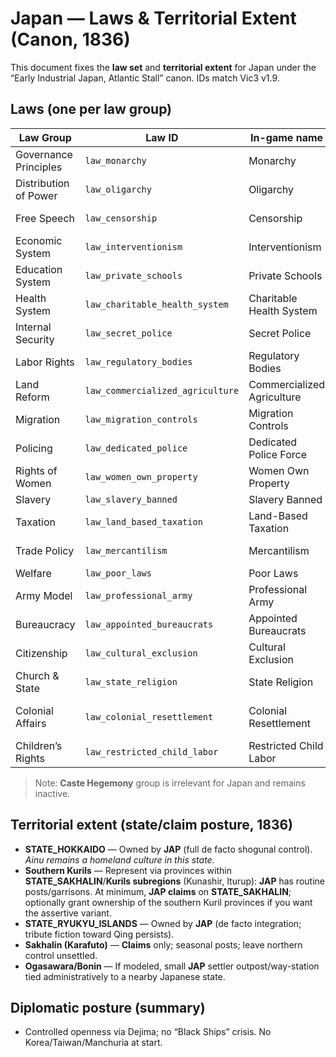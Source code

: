 # Japan — Laws & Territorial Extent (Canon, 1836)

This document fixes the **law set** and **territorial extent** for Japan under the “Early Industrial Japan, Atlantic Stall” canon. IDs match Vic3 v1.9.

## Laws (one per law group)
| Law Group | Law ID | In-game name | Rationale (canon) |
|---|---|---|---|
| Governance Principles | `law_monarchy` | Monarchy | Shogunal polity with standardized central offices. |
| Distribution of Power | `law_oligarchy` | Oligarchy | Daimyō/samurai + merchant houses dominate; no mass suffrage. |
| Free Speech | `law_censorship` | Censorship | Controlled openness to technical knowledge; political press constrained. |
| Economic System | `law_interventionism` | Interventionism | Domain–merchant coordination; patent/standards office. |
| Education System | `law_private_schools` | Private Schools | Terakoya/domain academies + merchant philanthropy. |
| Health System | `law_charitable_health_system` | Charitable Health System | Temple/merchant charity precedes public healthcare. |
| Internal Security | `law_secret_police` | Secret Police | Metsuke-style surveillance scaled for industry. |
| Labor Rights | `law_regulatory_bodies` | Regulatory Bodies | Early factory oversight/standards without full unions. |
| Land Reform | `law_commercialized_agriculture` | Commercialized Agriculture | Tenant/merchant agriculture feeding urban industry. |
| Migration | `law_migration_controls` | Migration Controls | Vetted inflows via approved rangaku channels. |
| Policing | `law_dedicated_police` | Dedicated Police Force | Professionalized urban/industrial order. |
| Rights of Women | `law_women_own_property` | Women Own Property | Conservative society with merchant-class property protections. |
| Slavery | `law_slavery_banned` | Slavery Banned | No chattel slavery tradition. |
| Taxation | `law_land_based_taxation` | Land-Based Taxation | Continuity with land/rice tax during monetization. |
| Trade Policy | `law_mercantilism` | Mercantilism | Licensed trade, tariff tools, export-minded crafts. |
| Welfare | `law_poor_laws` | Poor Laws | Minimal relief prior to modern welfare. |
| Army Model | `law_professional_army` | Professional Army | Samurai core professionalized; domain arsenals. |
| Bureaucracy | `law_appointed_bureaucrats` | Appointed Bureaucrats | Central standards office + domain technocrats. |
| Citizenship | `law_cultural_exclusion` | Cultural Exclusion | Non-assimilatory stance, limited naturalization. |
| Church & State | `law_state_religion` | State Religion | Regulated Buddhist–Shintō institutions; Christianity curtailed. |
| Colonial Affairs | `law_colonial_resettlement` | Colonial Resettlement | Asian-led frontier colonization (Hokkaidō/Kurils/Sakhalin/Ogasawara); no European-style company empires. |
| Children’s Rights | `law_restricted_child_labor` | Restricted Child Labor | Early factories with some standards. |

> Note: **Caste Hegemony** group is irrelevant for Japan and remains inactive.

## Territorial extent (state/claim posture, 1836)
- **STATE_HOKKAIDO** — Owned by **JAP** (full de facto shogunal control). *Ainu remains a homeland culture in this state.*
- **Southern Kurils** — Represent via provinces within **STATE_SAKHALIN**/**Kurils subregions** (Kunashir, Iturup): **JAP** has routine posts/garrisons. At minimum, **JAP claims** on **STATE_SAKHALIN**; optionally grant ownership of the southern Kuril provinces if you want the assertive variant.
- **STATE_RYUKYU_ISLANDS** — Owned by **JAP** (de facto integration; tribute fiction toward Qing persists).
- **Sakhalin (Karafuto)** — **Claims** only; seasonal posts; leave northern control unsettled.
- **Ogasawara/Bonin** — If modeled, small **JAP** settler outpost/way-station tied administratively to a nearby Japanese state.

## Diplomatic posture (summary)
- Controlled openness via Dejima; no “Black Ships” crisis. No Korea/Taiwan/Manchuria at start.
